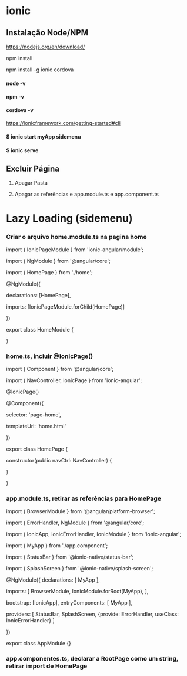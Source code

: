 # ionic
## Instalação Node/NPM

https://nodejs.org/en/download/

npm install

npm install -g ionic cordova

#### node -v
#### npm -v
#### cordova -v

https://ionicframework.com/getting-started#cli

#### $ ionic start myApp sidemenu

#### $ ionic serve

## Excluir Página
1. Apagar Pasta

2. Apagar as referências e app.module.ts e app.component.ts

# Lazy Loading (sidemenu)
### Criar o arquivo home.module.ts na pagina home

import { IonicPageModule } from 'ionic-angular/module';

import { NgModule } from '@angular/core';

import { HomePage } from './home';

@NgModule({

 declarations: [HomePage],
 
 imports: [IonicPageModule.forChild(HomePage)]
 
})

export class HomeModule {

}

### home.ts, incluir @IonicPage()
import { Component } from '@angular/core';

import { NavController, IonicPage } from 'ionic-angular';

@IonicPage()

@Component({

  selector: 'page-home',
  
  templateUrl: 'home.html'
  
})

export class HomePage {

  constructor(public navCtrl: NavController) {
  
  }
  
}


### app.module.ts, retirar as referências para HomePage

import { BrowserModule } from '@angular/platform-browser';

import { ErrorHandler, NgModule } from '@angular/core';

import { IonicApp, IonicErrorHandler, IonicModule } from 'ionic-angular';

import { MyApp } from './app.component';

import { StatusBar } from '@ionic-native/status-bar';

import { SplashScreen } from '@ionic-native/splash-screen';

@NgModule({
  declarations: [
    MyApp
  ],
  
  imports: [
    BrowserModule,
    IonicModule.forRoot(MyApp),
  ],
  
  bootstrap: [IonicApp],
  entryComponents: [
    MyApp
  ],
  
  providers: [
    StatusBar,
    SplashScreen,
    {provide: ErrorHandler, useClass: IonicErrorHandler}
  ]
  
})

export class AppModule {}


### app.componentes.ts, declarar a RootPage como um string, retirar import de HomePage

